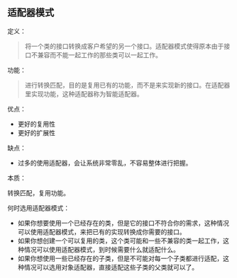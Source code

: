 ## 适配器模式

定义：

> 将一个类的接口转换成客户希望的另一个接口。适配器模式使得原本由于接口不兼容而不能一起工作的那些类可以一起工作。

功能：

> 进行转换匹配，目的是复用已有的功能，而不是来实现新的接口。在适配器里实现功能，这种适配器称为智能适配器。

优点：

* 更好的复用性
* 更好的扩展性

缺点：

* 过多的使用适配器，会让系统非常零乱，不容易整体进行把握。

本质：

转换匹配，复用功能。

何时选用适配器模式：

* 如果你想要使用一个已经存在的类，但是它的接口不符合你的需求，这种情况可以使用适配器模式，来把已有的实现转换成你需要的接口。
* 如果你想创建一个可以复用的类，这个类可能和一些不兼容的类一起工作，这种情况可以使用适配器模式，到时候需要什么就适配什么。
* 如果你想使用一些已经存在的子类，但是不可能对每一个子类都进行适配，这种情况可以选用对象适配器，直接适配这些子类的父类就可以了。



